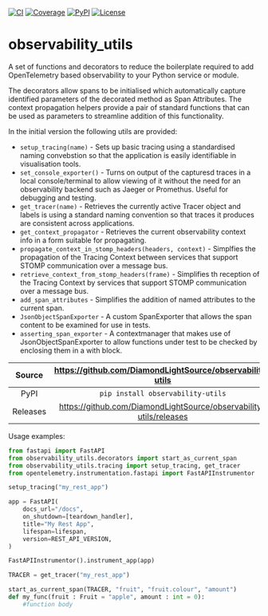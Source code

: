 [![CI](https://github.com/DiamondLightSource/observability-utils/actions/workflows/ci.yml/badge.svg)](https://github.com/DiamondLightSource/observability-utils/actions/workflows/ci.yml)
[![Coverage](https://codecov.io/gh/DiamondLightSource/observability-utils/branch/main/graph/badge.svg)](https://codecov.io/gh/DiamondLightSource/observability-utils)
[![PyPI](https://img.shields.io/pypi/v/observability-utils.svg)](https://pypi.org/project/observability-utils)
[![License](https://img.shields.io/badge/License-Apache%202.0-blue.svg)](https://www.apache.org/licenses/LICENSE-2.0)

# observability_utils

A set of functions and decorators to reduce the boilerplate required to add OpenTelemetry based observability to your Python service or module.

The decorators allow spans to be initialised which automatically capture identified parameters of the decorated method as Span Attributes. The context propagation helpers provide a pair of standard functions that can be used as parameters to streamline addition of this functionality.

In the initial version the following utils are provided:

* ```setup_tracing(name)``` - Sets up basic tracing using  a standardised naming convebstion so that the application is easily identifiable in visualisation tools.
* ```set_console_exporter()``` - Turns on output of the capturesd traces in a local console/terminal to allow viewing of it without the need for an observability backend such as Jaeger or Promethus. Useful for debugging and testing.
* ```get_tracer(name)``` - Retrieves the currently active Tracer object and labels is using a standard naming convention so that traces it produces are consistent across applications.
* ```get_context_propagator``` - Retrieves the current observability context info in a form suitable for propagating.
* ```propagate_context_in_stomp_headers(headers, context)``` - Simplfies the propagation of the Tracing Context between services that support STOMP communication over a message bus.
* ```retrieve_context_from_stomp_headers(frame)``` - Simplifies th reception of the Tracing Context by services that support STOMP communication over a message bus.
* ```add_span_attributes``` - Simplifies the addition of named attributes to the current span.
* ```JsonObjectSpanExporter``` - A custom SpanExporter that allows the span content to be examined for use
in tests.
* ```asserting_span_exporter``` - A contextmanager that makes use of JsonObjectSpanExporter to allow
functions under test to be checked by enclosing them in a with block.

Source          | <https://github.com/DiamondLightSource/observability-utils>
:---:           | :---:
PyPI            | `pip install observability-utils`
Releases        | <https://github.com/DiamondLightSource/observability-utils/releases>

Usage examples:

```python
from fastapi import FastAPI
from observability_utils.decorators import start_as_current_span
from observability_utils.tracing import setup_tracing, get_tracer
from opentelemetry.instrumentation.fastapi import FastAPIInstrumentor

setup_tracing("my_rest_app")

app = FastAPI(
    docs_url="/docs",
    on_shutdown=[teardown_handler],
    title="My Rest App",
    lifespan=lifespan,
    version=REST_API_VERSION,
)

FastAPIInstrumentor().instrument_app(app)

TRACER = get_tracer("my_rest_app")

start_as_current_span(TRACER, "fruit", "fruit.colour", "amount")
def my_func(fruit : Fruit = "apple", amount : int = 0):
    #function body
```
